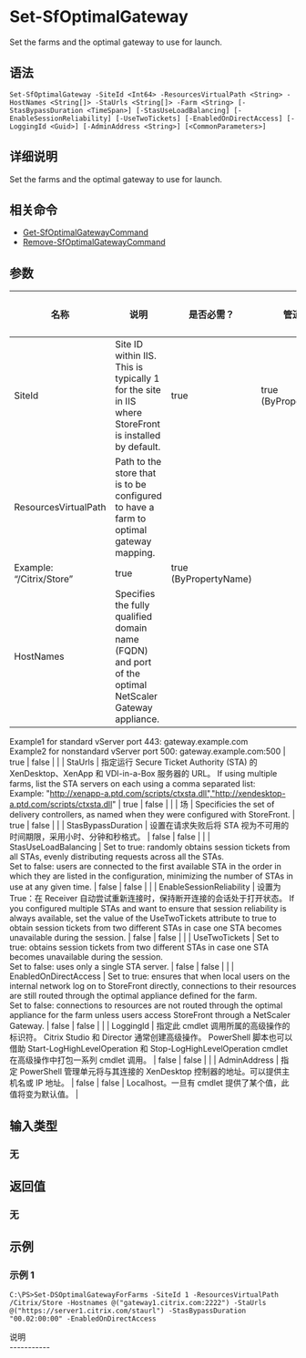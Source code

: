 # Set-SfOptimalGateway

Set the farms and the optimal gateway to use for launch.

## 语法

    Set-SfOptimalGateway -SiteId <Int64> -ResourcesVirtualPath <String> -HostNames <String[]> -StaUrls <String[]> -Farm <String> [-StasBypassDuration <TimeSpan>] [-StasUseLoadBalancing] [-EnableSessionReliability] [-UseTwoTickets] [-EnabledOnDirectAccess] [-LoggingId <Guid>] [-AdminAddress <String>] [<CommonParameters>]
    

## 详细说明

Set the farms and the optimal gateway to use for launch.

## 相关命令

- [Get-SfOptimalGatewayCommand](Get-SfOptimalGatewayCommand.html)
- [Remove-SfOptimalGatewayCommand](Remove-SfOptimalGatewayCommand.html)

## 参数

| 名称                       | 说明                                                                                                                                                                                                                                                                                                                                                                   | 是否必需？ | 管道输入                  | 默认值                                   |
| ------------------------ | -------------------------------------------------------------------------------------------------------------------------------------------------------------------------------------------------------------------------------------------------------------------------------------------------------------------------------------------------------------------- | ----- | --------------------- | ------------------------------------- |
| SiteId                   | Site ID within IIS. This is typically 1 for the site in IIS where StoreFront is installed by default.                                                                                                                                                                                                                                                                | true  | true (ByPropertyName) |                                       |
| ResourcesVirtualPath     | Path to the store that is to be configured to have a farm to optimal gateway mapping.  
Example: “/Citrix/Store”                                                                                                                                                                                                                                                     | true  | true (ByPropertyName) |                                       |
| HostNames                | Specifies the fully qualified domain name (FQDN) and port of the optimal NetScaler Gateway appliance.  
Example1 for standard vServer port 443: gateway.example.com  
Example2 for nonstandard vServer port 500: gateway.example.com:500                                                                                                                             | true  | false                 |                                       |
| StaUrls                  | 指定运行 Secure Ticket Authority (STA) 的 XenDesktop、XenApp 和 VDI-in-a-Box 服务器的 URL。 If using multiple farms, list the STA servers on each using a comma separated list:  
Example: "http://xenapp-a.ptd.com/scripts/ctxsta.dll","http://xendesktop-a.ptd.com/scripts/ctxsta.dll"                                                                                         | true  | false                 |                                       |
| 场                        | Specificies the set of delivery controllers, as named when they were configured with StoreFront.                                                                                                                                                                                                                                                                     | true  | false                 |                                       |
| StasBypassDuration       | 设置在请求失败后将 STA 视为不可用的时间期限，采用小时、分钟和秒格式。                                                                                                                                                                                                                                                                                                                                | false | false                 |                                       |
| StasUseLoadBalancing     | Set to true: randomly obtains session tickets from all STAs, evenly distributing requests across all the STAs.  
Set to false: users are connected to the first available STA in the order in which they are listed in the configuration, minimizing the number of STAs in use at any given time.                                                                    | false | false                 |                                       |
| EnableSessionReliability | 设置为 True：在 Receiver 自动尝试重新连接时，保持断开连接的会话处于打开状态。 If you configured multiple STAs and want to ensure that session reliability is always available, set the value of the UseTwoTickets attribute to true to obtain session tickets from two different STAs in case one STA becomes unavailable during the session.                                                       | false | false                 |                                       |
| UseTwoTickets            | Set to true: obtains session tickets from two different STAs in case one STA becomes unavailable during the session.  
Set to false: uses only a single STA server.                                                                                                                                                                                                  | false | false                 |                                       |
| EnabledOnDirectAccess    | Set to true: ensures that when local users on the internal network log on to StoreFront directly, connections to their resources are still routed through the optimal appliance defined for the farm.  
Set to false: connections to resources are not routed through the optimal appliance for the farm unless users access StoreFront through a NetScaler Gateway. | false | false                 |                                       |
| LoggingId                | 指定此 cmdlet 调用所属的高级操作的标识符。 Citrix Studio 和 Director 通常创建高级操作。 PowerShell 脚本也可以借助 Start-LogHighLevelOperation 和 Stop-LogHighLevelOperation cmdlet 在高级操作中打包一系列 cmdlet 调用。                                                                                                                                                                                               | false | false                 |                                       |
| AdminAddress             | 指定 PowerShell 管理单元将与其连接的 XenDesktop 控制器的地址。可以提供主机名或 IP 地址。                                                                                                                                                                                                                                                                                                           | false | false                 | Localhost。一旦有 cmdlet 提供了某个值，此值将变为默认值。 |

## 输入类型

### 无

## 返回值

### 无

## 示例

### 示例 1

    C:\PS>Set-DSOptimalGatewayForFarms -SiteId 1 -ResourcesVirtualPath /Citrix/Store -Hostnames @("gateway1.citrix.com:2222") -StaUrls @("https://server1.citrix.com/staurl") -StasBypassDuration "00.02:00:00" -EnabledOnDirectAccess
    

说明  
\---\---\-----